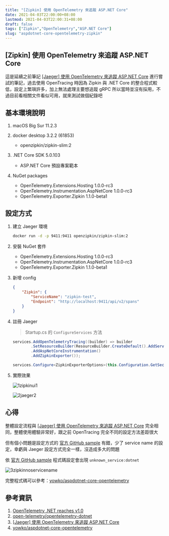 ```yaml
---
title: "[Zipkin] 使用 OpenTelemetry 來追蹤 ASP.NET Core"
date: 2021-04-03T22:00:00+08:00
lastmod: 2021-04-03T22:00:31+08:00
draft: false
tags: ["Zipkin","OpenTelemetry","ASP.NET Core"]
slug: "aspdotnet-core-opentelemetry-zipkin"
---
```


## [Zipkin] 使用 OpenTelemetry 來追蹤 ASP.NET Core

這是延續之前筆記 [[Jaeger] 使用 OpenTelemetry 來追蹤 ASP.NET Core](/aspdotnet-core-opentelemetry-jaeger) 進行嘗試的筆記，過去使用 OpenTracing 時因為 Zipkin 與 .NET Core 的整合程式較低，設定上繁瑣許多，加上無法處理主要想追蹤 gRPC 所以當時並沒有採用，不過目前看相關文件看似可用，就來測試做個紀錄吧

## 基本環境說明

1. macOS Big Sur 11.2.3
2. docker desktop 3.2.2 (61853)

    - openzipkin/zipkin-slim:2

3. .NET Core SDK 5.0.103

    - ASP.NET Core 預設專案範本

4. NuGet packages

    - OpenTelemetry.Extensions.Hosting 1.0.0-rc3
    - OpenTelemetry.Instrumentation.AspNetCore 1.0.0-rc3
    - OpenTelemetry.Exporter.Zipkin 1.1.0-beta1

## 設定方式

1. 建立 Jaeger 環境

    ```bash
    docker run -d -p 9411:9411 openzipkin/zipkin-slim:2
    ```

2. 安裝 NuGet 套件

    - OpenTelemetry.Extensions.Hosting 1.0.0-rc3
    - OpenTelemetry.Instrumentation.AspNetCore 1.0.0-rc3
    - OpenTelemetry.Exporter.Zipkin 1.1.0-beta1

3. 新增 config

    ```json
    {
        "Zipkin": {
            "ServiceName": "zipkin-test",
            "Endpoint": "http://localhost:9411/api/v2/spans"
        }
    }
    ```

4. 註冊 Jaeger

    > Startup.cs 的 `ConfigureServices` 方法

    ```cs
    services.AddOpenTelemetryTracing((builder) => builder
            .SetResourceBuilder(ResourceBuilder.CreateDefault().AddService(this.Configuration.GetValue<string>("Zipkin:ServiceName")))
            .AddAspNetCoreInstrumentation()
            .AddZipkinExporter());

    services.Configure<ZipkinExporterOptions>(this.Configuration.GetSection("Zipkin"));
    ```

5. 實際效果

    ![1zipkinui1](https://user-images.githubusercontent.com/3851540/112747564-c843c000-8fe8-11eb-9a60-6b91c65042a3.png)

    ![2jaeger2](https://user-images.githubusercontent.com/3851540/112747566-ca0d8380-8fe8-11eb-9812-6c946d60dd74.png)

## 心得

整體設定流程與 [[Jaeger] 使用 OpenTelemetry 來追蹤 ASP.NET Core](/aspdotnet-core-opentelemetry-jaeger) 完全相同，整體使用體驗非常好，跟之前 OpenTracing 完全不同的設定方法差距很大

但有個小問題是設定方式的 [官方 GitHub sample](https://github.com/open-telemetry/opentelemetry-dotnet/blob/5bf2b42379d1d993fc2f1cec1e54ab1aab3bb3f0/examples/AspNetCore/Startup.cs#L71) 有錯，少了 service name 的設定，幸虧與 Jaeger 設定方式完全一樣，沒造成多大的問題

依 [官方 GitHub sample](https://github.com/open-telemetry/opentelemetry-dotnet/blob/5bf2b42379d1d993fc2f1cec1e54ab1aab3bb3f0/examples/AspNetCore/Startup.cs#L71) 程式碼設定會出現 `unknown_service:dotnet`

![3zipkinnoservicename](https://user-images.githubusercontent.com/3851540/112747568-cbd74700-8fe8-11eb-8262-7fe23f59d680.png)


完整程式碼可以參考：[yowko/aspdotnet-core-opentelemetry](https://github.com/yowko/aspdotnet-core-opentelemetry)

## 參考資訊

1. [OpenTelemetry .NET reaches v1.0](https://devblogs.microsoft.com/dotnet/opentelemetry-net-reaches-v1-0/?WT.mc_id=DOP-MVP-5002594)
2. [open-telemetry/opentelemetry-dotnet](https://github.com/open-telemetry/opentelemetry-dotnet/tree/main/examples/AspNetCore)
3. [[Jaeger] 使用 OpenTelemetry 來追蹤 ASP.NET Core](/aspdotnet-core-opentelemetry-jaeger)
4. [yowko/aspdotnet-core-opentelemetry](https://github.com/yowko/aspdotnet-core-opentelemetry)
